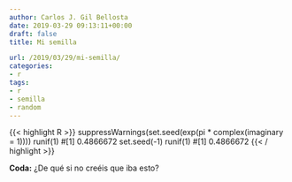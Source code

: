 ```yaml
---
author: Carlos J. Gil Bellosta
date: 2019-03-29 09:13:11+00:00
draft: false
title: Mi semilla

url: /2019/03/29/mi-semilla/
categories:
- r
tags:
- r
- semilla
- random
---
```


{{< highlight R >}}
suppressWarnings(set.seed(exp(pi * complex(imaginary = 1))))
runif(1)
#[1] 0.4866672
set.seed(-1)
runif(1)
#[1] 0.4866672
{{< / highlight >}}

**Coda:** ¿De qué si no creéis que iba esto?



